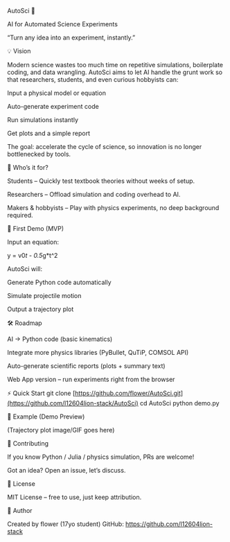AutoSci 🌌

AI for Automated Science Experiments

“Turn any idea into an experiment, instantly.”

💡 Vision

Modern science wastes too much time on repetitive simulations, boilerplate coding, and data wrangling. AutoSci aims to let AI handle the grunt work so that researchers, students, and even curious hobbyists can:

Input a physical model or equation

Auto-generate experiment code

Run simulations instantly

Get plots and a simple report

The goal: accelerate the cycle of science, so innovation is no longer bottlenecked by tools.

🎯 Who’s it for?

Students – Quickly test textbook theories without weeks of setup.

Researchers – Offload simulation and coding overhead to AI.

Makers & hobbyists – Play with physics experiments, no deep background required.

🚀 First Demo (MVP)

Input an equation:

y = v0*t - 0.5*g*t^2


AutoSci will:

Generate Python code automatically

Simulate projectile motion

Output a trajectory plot

🛠 Roadmap

 AI → Python code (basic kinematics)

 Integrate more physics libraries (PyBullet, QuTiP, COMSOL API)

 Auto-generate scientific reports (plots + summary text)

 Web App version – run experiments right from the browser

⚡ Quick Start
git clone [https://github.com/flower/AutoSci.git](https://github.com/l12604lion-stack/AutoSci)
cd AutoSci
python demo.py

📸 Example (Demo Preview)

(Trajectory plot image/GIF goes here)

🤝 Contributing

If you know Python / Julia / physics simulation, PRs are welcome!

Got an idea? Open an issue, let’s discuss.

📜 License

MIT License – free to use, just keep attribution.

👤 Author

Created by flower (17yo student)
GitHub: https://github.com/l12604lion-stack
